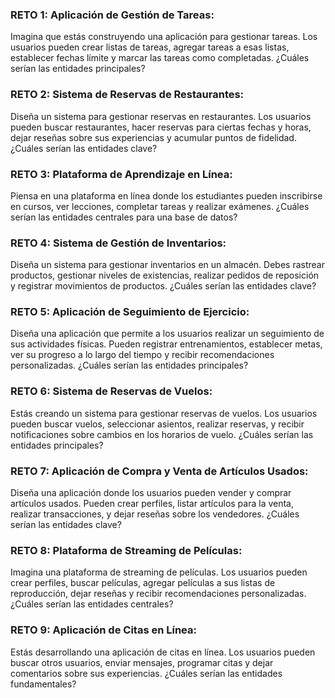### RETO 1: Aplicación de Gestión de Tareas:
Imagina que estás construyendo una aplicación para gestionar tareas. Los usuarios pueden
crear listas de tareas, agregar tareas a esas listas, establecer fechas límite y marcar las
tareas como completadas. ¿Cuáles serían las entidades principales?


### RETO 2: Sistema de Reservas de Restaurantes:
Diseña un sistema para gestionar reservas en restaurantes. Los usuarios pueden buscar
restaurantes, hacer reservas para ciertas fechas y horas, dejar reseñas sobre sus
experiencias y acumular puntos de fidelidad. ¿Cuáles serían las entidades clave?


### RETO 3: Plataforma de Aprendizaje en Línea:
Piensa en una plataforma en línea donde los estudiantes pueden inscribirse en cursos, ver
lecciones, completar tareas y realizar exámenes. ¿Cuáles serían las entidades centrales
para una base de datos?


### RETO 4: Sistema de Gestión de Inventarios:
Diseña un sistema para gestionar inventarios en un almacén. Debes rastrear productos,
gestionar niveles de existencias, realizar pedidos de reposición y registrar movimientos de
productos. ¿Cuáles serían las entidades clave?


### RETO 5: Aplicación de Seguimiento de Ejercicio:
Diseña una aplicación que permite a los usuarios realizar un seguimiento de sus
actividades físicas. Pueden registrar entrenamientos, establecer metas, ver su progreso a
lo largo del tiempo y recibir recomendaciones personalizadas. ¿Cuáles serían las entidades
principales?


### RETO 6: Sistema de Reservas de Vuelos:
Estás creando un sistema para gestionar reservas de vuelos. Los usuarios pueden buscar
vuelos, seleccionar asientos, realizar reservas, y recibir notificaciones sobre cambios en los
horarios de vuelo. ¿Cuáles serían las entidades principales?


### RETO 7: Aplicación de Compra y Venta de Artículos Usados:
Diseña una aplicación donde los usuarios pueden vender y comprar artículos usados.
Pueden crear perfiles, listar artículos para la venta, realizar transacciones, y dejar reseñas
sobre los vendedores. ¿Cuáles serían las entidades clave?


### RETO 8: Plataforma de Streaming de Películas:
Imagina una plataforma de streaming de películas. Los usuarios pueden crear perfiles,
buscar películas, agregar películas a sus listas de reproducción, dejar reseñas y recibir
recomendaciones personalizadas. ¿Cuáles serían las entidades centrales?


### RETO 9: Aplicación de Citas en Línea:
Estás desarrollando una aplicación de citas en línea. Los usuarios pueden buscar otros
usuarios, enviar mensajes, programar citas y dejar comentarios sobre sus experiencias.
¿Cuáles serían las entidades fundamentales?


